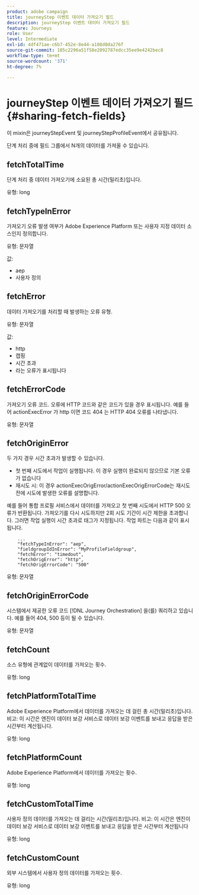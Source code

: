 ```yaml
---
product: adobe campaign
title: journeyStep 이벤트 데이터 가져오기 필드
description: journeyStep 이벤트 데이터 가져오기 필드
feature: Journeys
role: User
level: Intermediate
exl-id: 4df471ae-c6b7-452e-8e44-a108d0da276f
source-git-commit: 185c2296a51f58e2092787edcc35ee9e4242bec8
workflow-type: tm+mt
source-wordcount: '371'
ht-degree: 7%

---
```


# journeyStep 이벤트 데이터 가져오기 필드 {#sharing-fetch-fields}

이 mixin은 journeyStepEvent 및 journeyStepProfileEvent에서 공유됩니다.

단계 처리 중에 필드 그룹에서 N개의 데이터를 가져올 수 있습니다.

## fetchTotalTime

단계 처리 중 데이터 가져오기에 소요된 총 시간(밀리초)입니다.

유형: long

## fetchTypeInError

가져오기 오류 발생 여부가 Adobe Experience Platform 또는 사용자 지정 데이터 소스인지 정의합니다.

유형: 문자열

값:
* aep
* 사용자 정의

## fetchError

데이터 가져오기를 처리할 때 발생하는 오류 유형.

유형: 문자열

값:
* http
* 캡핑
* 시간 초과
* 라는 오류가 표시됩니다

## fetchErrorCode

가져오기 오류 코드. 오류에 HTTP 코드와 같은 코드가 있을 경우 표시됩니다. 예를 들어 actionExecError 가 http 이면 코드 404 는 HTTP 404 오류를 나타냅니다.

유형: 문자열

## fetchOriginError

두 가지 경우 시간 초과가 발생할 수 있습니다.

* 첫 번째 시도에서 작업이 실행됩니다. 이 경우 실행이 완료되지 않으므로 기본 오류가 없습니다
* 재시도 시: 이 경우 actionExecOrigError/actionExecOrigErrorCode는 재시도 전에 시도에 발생한 오류를 설명합니다.

예를 들어 통합 프로필 서비스에서 데이터를 가져오고 첫 번째 시도에서 HTTP 500 오류가 반환됩니다. 가져오기를 다시 시도하지만 2회 시도 기간이 시간 제한을 초과합니다. 그러면 작업 실행이 시간 초과로 태그가 지정됩니다. 작업 파트는 다음과 같이 표시됩니다.

```
    ...
    "fetchTypeInError": "aep",
    "fieldgroupIdInError": "MyProfileFieldgroup",
    "fetchError": "timedout",
    "fetchOrigError": "http",
    "fetchOrigErrorCode": "500"
```

유형: 문자열

## fetchOriginErrorCode

시스템에서 제공한 오류 코드 [!DNL Journey Orchestration] 을(를) 쿼리하고 있습니다. 예를 들어 404, 500 등이 될 수 있습니다.

유형: 문자열

## fetchCount

소스 유형에 관계없이 데이터를 가져오는 횟수.

유형: long

## fetchPlatformTotalTime

Adobe Experience Platform에서 데이터를 가져오는 데 걸린 총 시간(밀리초)입니다. 비고: 이 시간은 엔진이 데이터 보강 서비스로 데이터 보강 이벤트를 보내고 응답을 받은 시간부터 계산됩니다.

유형: long

## fetchPlatformCount

Adobe Experience Platform에서 데이터를 가져오는 횟수.

유형: long

## fetchCustomTotalTime

사용자 정의 데이터를 가져오는 데 걸리는 시간(밀리초)입니다. 비고: 이 시간은 엔진이 데이터 보강 서비스로 데이터 보강 이벤트를 보내고 응답을 받은 시간부터 계산됩니다

유형: long

## fetchCustomCount

외부 시스템에서 사용자 정의 데이터를 가져오는 횟수.

유형: long
